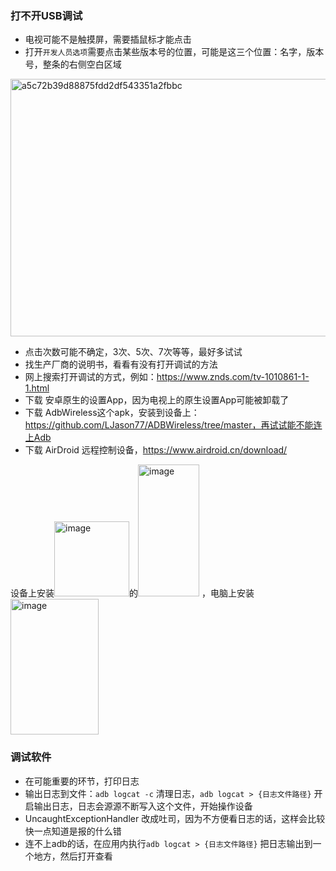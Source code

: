 ### 打不开USB调试
- 电视可能不是触摸屏，需要插鼠标才能点击
- 打开`开发人员选项`需要点击某些版本号的位置，可能是这三个位置：名字，版本号，整条的右侧空白区域
<img width="718" height="412" alt="a5c72b39d88875fdd2df543351a2fbbc" src="https://github.com/user-attachments/assets/9343f11b-b837-4477-8b72-2d6e1c53664c" />

- 点击次数可能不确定，3次、5次、7次等等，最好多试试
- 找生产厂商的说明书，看看有没有打开调试的方法
- 网上搜索打开调试的方式，例如：https://www.znds.com/tv-1010861-1-1.html
- 下载 安卓原生的设置App，因为电视上的原生设置App可能被卸载了
- 下载 AdbWireless这个apk，安装到设备上：https://github.com/LJason77/ADBWireless/tree/master，再试试能不能连上Adb
- 下载 AirDroid 远程控制设备，https://www.airdroid.cn/download/

设备上安装<img width="120" height="120" alt="image" src="https://github.com/user-attachments/assets/ddcec347-6923-4d45-b2d5-dc1a387241ff" />的<img width="98" height="211" alt="image" src="https://github.com/user-attachments/assets/4f85318c-d530-4115-b2b8-b9f6d77d527d" />
，电脑上安装<img width="141" height="217" alt="image" src="https://github.com/user-attachments/assets/278dbef3-f622-44e6-992a-9b4d3df404da" />

### 调试软件
- 在可能重要的环节，打印日志
- 输出日志到文件：`adb logcat -c` 清理日志，`adb logcat > {日志文件路径}` 开启输出日志，日志会源源不断写入这个文件，开始操作设备
- UncaughtExceptionHandler 改成吐司，因为不方便看日志的话，这样会比较快一点知道是报的什么错
- 连不上adb的话，在应用内执行`adb logcat > {日志文件路径}` 把日志输出到一个地方，然后打开查看
